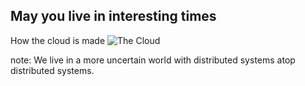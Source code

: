 ## May you live in interesting times
How the cloud is made
![The Cloud](slides/unicorn_pooping_a_rainbow_20px.jpg)

note:
    We live in a more uncertain world with distributed systems atop
    distributed systems.

